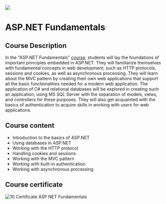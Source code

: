 ![](https://github.com/dochkoff/ASP.NET-Fundamentals/assets/74410756/d05755c4-4ced-435f-9704-f42bc6ec07df)

# ASP.NET Fundamentals

## Course Description

In the "ASP.NET Fundamentals" [course](https://softuni.bg/trainings/4367/asp-net-fundamentals-january-2024), students will lay the foundations of important principles embedded in ASP.NET. They will familiarize themselves with fundamental concepts in web development, such as HTTP protocols, sessions and cookies, as well as asynchronous processing. They will learn about the MVC pattern by creating their own web applications that support all the basic functionalities needed for a modern web application. The application of C# and relational databases will be explored in creating such an application, using MS SQL Server with the separation of models, views, and controllers for these purposes. They will also get acquainted with the basics of authentication to acquire skills in working with users for web applications.


## Course content

- Introduction to the basics of ASP.NET
- Using databases in ASP.NET
- Working with the HTTP protocol
- Handling cookies and sessions
- Working with the MVC pattern
- Working with built-in authentication
- Working with asynchronous processing

## Course certificate

![10  Certificate ASP NET Fundamentals](https://github.com/dochkoff/ASP.NET-Fundamentals/assets/74410756/c4312968-ad22-4900-b68e-d90bda497026)


